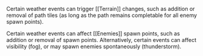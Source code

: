 Certain weather events can trigger [[Terrain]] changes, such as addition or removal of path tiles (as long as the path remains completable for all enemy spawn points). 

Certain weather events can affect [[Enemies]] spawn points, such as addition or removal of spawn points. Alternatively, certain events can affect visibility (fog), or may spawn enemies spontaneously (thunderstorm).